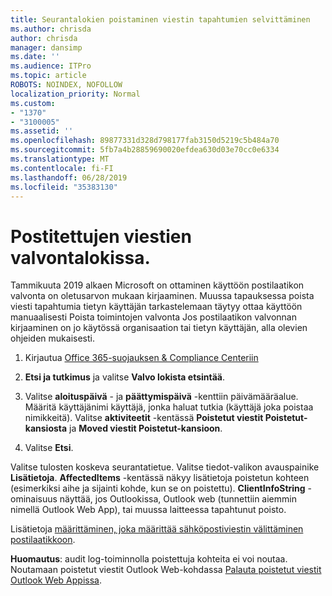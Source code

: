 ```yaml
---
title: Seurantalokien poistaminen viestin tapahtumien selvittäminen
ms.author: chrisda
author: chrisda
manager: dansimp
ms.date: ''
ms.audience: ITPro
ms.topic: article
ROBOTS: NOINDEX, NOFOLLOW
localization_priority: Normal
ms.custom:
- "1370"
- "3100005"
ms.assetid: ''
ms.openlocfilehash: 89877331d328d798177fab3150d5219c5b484a70
ms.sourcegitcommit: 5fb7a4b28859690020efdea630d03e70cc0e6334
ms.translationtype: MT
ms.contentlocale: fi-FI
ms.lasthandoff: 06/28/2019
ms.locfileid: "35383130"
---
```

# <a name="audit-logs-for-deleted-email-messages"></a>Postitettujen viestien valvontalokissa.

Tammikuuta 2019 alkaen Microsoft on ottaminen käyttöön postilaatikon valvonta on oletusarvon mukaan kirjaaminen. Muussa tapauksessa poista viesti tapahtumia tietyn käyttäjän tarkastelemaan täytyy ottaa käyttöön manuaalisesti Poista toimintojen valvonta Jos postilaatikon valvonnan kirjaaminen on jo käytössä organisaation tai tietyn käyttäjän, alla olevien ohjeiden mukaisesti.

1. Kirjautua [Office 365-suojauksen & Compliance Centeriin](https://protection.office.com/)

2. **Etsi ja tutkimus** ja valitse **Valvo lokista etsintää**.

3. Valitse **aloituspäivä** - ja **päättymispäivä** -kenttiin päivämääräalue. Määritä käyttäjänimi käyttäjä, jonka haluat tutkia (käyttäjä joka poistaa nimikkeitä). Valitse **aktiviteetit** -kentässä **Poistetut viestit Poistetut-kansiosta** ja **Moved viestit Poistetut-kansioon**.

4. Valitse **Etsi**.

Valitse tulosten koskeva seurantatietue. Valitse tiedot-valikon avauspainike **Lisätietoja**. **AffectedItems** -kentässä näkyy lisätietoja poistetun kohteen (esimerkiksi aihe ja sijainti kohde, kun se on poistettu). **ClientInfoString** -ominaisuus näyttää, jos Outlookissa, Outlook web (tunnettiin aiemmin nimellä Outlook Web App), tai muussa laitteessa tapahtunut poisto.

Lisätietoja [määrittäminen, joka määrittää sähköpostiviestin välittäminen postilaatikkoon](https://docs.microsoft.com/office365/securitycompliance/auditing-troubleshooting-scenarios#determining-if-a-user-deleted-email-items).

**Huomautus**: audit log-toiminnolla poistettuja kohteita ei voi noutaa. Noutamaan poistetut viestit Outlook Web-kohdassa [Palauta poistetut viestit Outlook Web Appissa](https://support.office.com/article/C3D8FC15-EEEF-4F1C-81DF-E27964B7EDD4).
